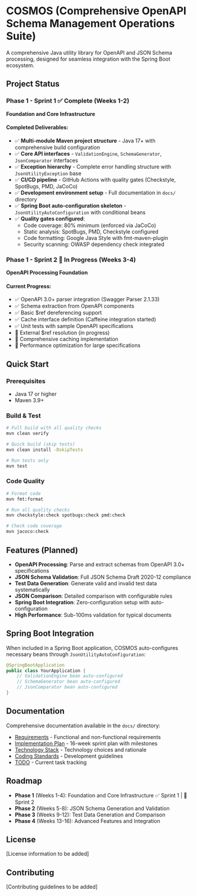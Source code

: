 # COSMOS (Comprehensive OpenAPI Schema Management Operations Suite)

A comprehensive Java utility library for OpenAPI and JSON Schema processing, designed for seamless integration with the Spring Boot ecosystem.

## Project Status

### Phase 1 - Sprint 1 ✅ Complete (Weeks 1-2)
**Foundation and Core Infrastructure**

#### Completed Deliverables:
- ✅ **Multi-module Maven project structure** - Java 17+ with comprehensive build configuration
- ✅ **Core API interfaces** - `ValidationEngine`, `SchemaGenerator`, `JsonComparator` interfaces
- ✅ **Exception hierarchy** - Complete error handling structure with `JsonUtilityException` base
- ✅ **CI/CD pipeline** - GitHub Actions with quality gates (Checkstyle, SpotBugs, PMD, JaCoCo)
- ✅ **Development environment setup** - Full documentation in `docs/` directory
- ✅ **Spring Boot auto-configuration skeleton** - `JsonUtilityAutoConfiguration` with conditional beans
- ✅ **Quality gates configured**:
  - Code coverage: 80% minimum (enforced via JaCoCo)
  - Static analysis: SpotBugs, PMD, Checkstyle configured
  - Code formatting: Google Java Style with fmt-maven-plugin
  - Security scanning: OWASP dependency check integrated

### Phase 1 - Sprint 2 🚧 In Progress (Weeks 3-4)
**OpenAPI Processing Foundation**

#### Current Progress:
- ✅ OpenAPI 3.0+ parser integration (Swagger Parser 2.1.33)
- ✅ Schema extraction from OpenAPI components
- ✅ Basic $ref dereferencing support
- ✅ Cache interface definition (Caffeine integration started)
- ✅ Unit tests with sample OpenAPI specifications
- 🚧 External $ref resolution (in progress)
- 🚧 Comprehensive caching implementation
- 🚧 Performance optimization for large specifications

## Quick Start

### Prerequisites
- Java 17 or higher
- Maven 3.9+

### Build & Test
```bash
# Full build with all quality checks
mvn clean verify

# Quick build (skip tests)
mvn clean install -DskipTests

# Run tests only
mvn test
```

### Code Quality
```bash
# Format code
mvn fmt:format

# Run all quality checks
mvn checkstyle:check spotbugs:check pmd:check

# Check code coverage
mvn jacoco:check
```

## Features (Planned)

- **OpenAPI Processing**: Parse and extract schemas from OpenAPI 3.0+ specifications
- **JSON Schema Validation**: Full JSON Schema Draft 2020-12 compliance
- **Test Data Generation**: Generate valid and invalid test data systematically
- **JSON Comparison**: Detailed comparison with configurable rules
- **Spring Boot Integration**: Zero-configuration setup with auto-configuration
- **High Performance**: Sub-100ms validation for typical documents

## Spring Boot Integration

When included in a Spring Boot application, COSMOS auto-configures necessary beans through `JsonUtilityAutoConfiguration`:

```java
@SpringBootApplication
public class YourApplication {
    // ValidationEngine bean auto-configured
    // SchemaGenerator bean auto-configured
    // JsonComparator bean auto-configured
}
```

## Documentation

Comprehensive documentation available in the `docs/` directory:
- [Requirements](docs/requirements.md) - Functional and non-functional requirements
- [Implementation Plan](docs/implementation-plan.md) - 16-week sprint plan with milestones
- [Technology Stack](docs/tech-stack.md) - Technology choices and rationale
- [Coding Standards](docs/coding-standards-and-instructions.md) - Development guidelines
- [TODO](docs/todo.md) - Current task tracking

## Roadmap

- **Phase 1** (Weeks 1-4): Foundation and Core Infrastructure ✅ Sprint 1 | 🚧 Sprint 2
- **Phase 2** (Weeks 5-8): JSON Schema Generation and Validation
- **Phase 3** (Weeks 9-12): Test Data Generation and Comparison
- **Phase 4** (Weeks 13-16): Advanced Features and Integration

## License

[License information to be added]

## Contributing

[Contributing guidelines to be added]
